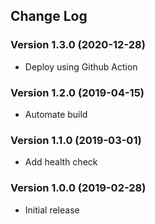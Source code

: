 ## Change Log
### Version 1.3.0 (2020-12-28)
- Deploy using Github Action
### Version 1.2.0 (2019-04-15)
- Automate build
### Version 1.1.0 (2019-03-01)
- Add health check
### Version 1.0.0 (2019-02-28)
- Initial release

